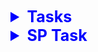 <details style="font-size: 15px;">
<summary style="font-size: 25px; font-weight: 700; color: blue">
    Tasks
</summary>

- [x] Khởi tạo dự án
- [x] Kết nối database, thử kết nối và lấy data
- [x] Tạo phần đăng nhập
- [x] Import bean
- [x] Thêm form mức đổ dữ liệu giáo viên, sinh viên, môn học, khoa-lớp 
    (sinh viên, môn học hoàn thiện nhất có lọc theo lớp, khoa)
- [ ] Chỉnh các connection thành global
- [ ] Login: chỉnh role thành check box
- [ ] Login: chỉnh danh sách phân mảnh lấy bằng cách dùng SP
- [ ] Form môn học: 
  - [ ] thêm
  - [ ] xóa
  - [ ] sửa
  - [ ] phục hồi
  - [ ] reload?
- [X] Form khoa, lớp
  - [X] Show song song 2 form
  - [X] Khoa
    - [X] Thêm
    - [X] Xóa
    - [X] Sửa
    - [ ] Phục hồi
    - [ ] Reload?
  - [X] Lớp
    - [X] Thêm
    - [X] Xóa
    - [X] Sửa
    - [ ] Phục hồi
    - [ ] Reload?
- [X] Form sinh viên (của lớp)
  - [X] Thêm
  - [X] Xóa
  - [X] Sửa
  - [ ] Phục hồi
  - [ ] reload
- [ ] Form (subform) giảng viên (của khoa)
  - [ ] Thêm
  - [ ] Xóa
  - [ ] Sửa
  - [ ] Phục hồi
  - [ ] reload
- [ ] Nhập đề (Giảng viên only), giảng viên chỉ thấy và sửa câu hỏi của mình (bảng BoDe)
  - [ ] Thêm
  - [ ] Xóa
  - [ ] Sửa
  - [ ] Phục hồi
  - [ ] reload
- [ ] Chuẩn bị thi
  - [ ] Nhân viên nhập tên lớp, môn sẽ thi, trình độ, lần thi, số câu thi, ngày thì, thời gian thi(phút), ghi vào GiangVien_DangKy
  - [ ] Khi đăng ký thi cần kiểm tra ràng buộc
- [ ] Thi
  - [ ] Phần thông tin thí sinh: Mã lớp, tên lớp, họ tên
  - [ ] Phần bài thi: 
    - [ ] Môn thi, ngày thi, số lần thi
    - [ ] Lọc ra số câu thi, thời gian thi, trình độ(giáo viên đăng ký)
    - [ ] Khi nhấn "bắt đầu thi", lọc các câu từ bước 2 phía trên (ngẫu nhiên, không trùng), sau đó tiến hành cho thí sinh thi ***(giao tác)***
  - [ ] Tiêu chí đề thi:
    - [ ] Ngẫu nhiên, không trùng nhau
    - [ ] Lấy theo trình độ A, B hay C
    - [ ] Ưu tiên lấy các câu trình độ cao, nếu thiếu thì lấy ở trình độ thấp hơn
    - [ ] Số câu trình độ cao **bắt buộc lớn hơn 70%**, nếu thiếu có thể lấy ở cơ sở khác
    - [ ] Ưu tiên lấy ở cơ sở mà lớp đố học
    - [ ] Điểm cao nhât là 10, số điểm mỗi câu là như nhau (trung bình cộng go brr)
    - [ ] Cho user chọn câu đã thi ở lần thi trước
    - [ ] Hết thời gian quy định => buộc kết thúc bài thi
    - [ ] Thông báo điểm cho sinh viên và lưu vào BangDiem
- [ ] Xem kết quả
  - [ ] In ra số câu đã thi dựa trên các thông tin Mã sinh viên, môn học, lần thi
  - [ ] Kết xuất bắt buộc
  ![alt text](.github/src/imgs/image.png)
- [ ] Bảng điểm môn học
  - [ ] Giáo viên chọn tên lớp, tên môn học, lần thi: chương trình in ra bảng điểm hết môn của lớp đã chọn
  - [ ] Mẫu bảng: (Stt,) MASV, HO, TEN, DIEM, ĐIỂM CHỮ
- [ ] Báo cáo DANH SÁCH ĐĂNG KÝ THI TRẮC NGHIỆM CƠ SỞ X
  - [ ] Xem danh sách đăng ký thi trắc nghiệm của cả 2 cơ sở @tungay đến @denngay; In theo từng cơ sở, in theo thứ tự tăng dần của ngày đăng ký ***(xử lý job)***
  - [ ] Mẫu: 
  ![alt text](.github/src/imgs/image2.png)

</details>

<details style="font-size: 15px;">
<summary style="font-size: 25px; font-weight: 700; color: blue">
    SP Task
</summary>

- [ ] Xem, thêm, xóa, sửa(, phục hồi, reload) môn học
- [ ] Xem, thêm, xóa, sửa(, phục hồi, reload) khoa
- [ ] Xem, thêm, xóa, sửa(, phục hồi, reload) lớp
- [ ] Xem, thêm, xóa, sửa(, phục hồi, reload) sinh viên
- [ ] Xem, thêm, xóa, sửa(, phục hồi, reload) giáo viên
- [ ] Xem, thêm, xóa, sửa(, phục hồi, reload) đề thi (câu hỏi)
- [ ] Xem, thêm, xóa, sửa(, phục hồi, reload) GiangVien_DangKy; khi thêm, sửa cần kiểm tra ràng buộc
- [ ] Xem thông tin thí sinh dự thi
- [ ] ***Lọc danh sách câu hỏi phù hợp với thí sinh tham gia dự thi***
- [ ] ***Chọn câu hỏi từ danh sách đã lọc để tạo đề thi***
- [ ] Tạo / sửa bảng tạm (local) lưu kết quả thi của sinh viên (theo 2 cách, mỗi 1 khoảng thời gian khi thi, hoặc ngay khi thí sinh chọn/đổi đáp án của 1 câu hỏi)
- [ ] Lưu kết quả cuối cùng vào BangDiem
- [X] Show kết quả bài thi, output: STT, Câu số (trong đề), Nội dung, Các chọn lựa, đáp án (lựa chọn sính xác), Đã chọn (đáp án thí sinh chọn)
- [X] Bảng điểm môn học của lớp, output: (Stt,) MASV, HO, TEN, DIEM, ĐIỂM CHỮ
- [X] Báo cáo danh sách đăng ký thi
</details>
